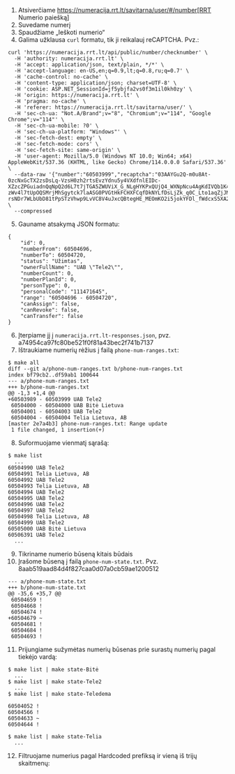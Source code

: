 1. Atsiverčiame https://numeracija.rrt.lt/savitarna/user/#/number[RRT Numerio paiešką]
2. Suvedame numerį
3. Spaudžiame „Ieškoti numerio“
4. Galima užklausa `curl` formatu, tik ji reikalauj reCAPTCHA. Pvz.:
```
curl 'https://numeracija.rrt.lt/api/public/number/checknumber' \
  -H 'authority: numeracija.rrt.lt' \
  -H 'accept: application/json, text/plain, */*' \
  -H 'accept-language: en-US,en;q=0.9,lt;q=0.8,ru;q=0.7' \
  -H 'cache-control: no-cache' \
  -H 'content-type: application/json; charset=UTF-8' \
  -H 'cookie: ASP.NET_SessionId=jf5ybjfa2vs0f3m1il0kh0zy' \
  -H 'origin: https://numeracija.rrt.lt' \
  -H 'pragma: no-cache' \
  -H 'referer: https://numeracija.rrt.lt/savitarna/user/' \
  -H 'sec-ch-ua: "Not.A/Brand";v="8", "Chromium";v="114", "Google Chrome";v="114"' \
  -H 'sec-ch-ua-mobile: ?0' \
  -H 'sec-ch-ua-platform: "Windows"' \
  -H 'sec-fetch-dest: empty' \
  -H 'sec-fetch-mode: cors' \
  -H 'sec-fetch-site: same-origin' \
  -H 'user-agent: Mozilla/5.0 (Windows NT 10.0; Win64; x64) AppleWebKit/537.36 (KHTML, like Gecko) Chrome/114.0.0.0 Safari/537.36' \
  --data-raw '{"number":"60503999","recaptcha":"03AAYGu2Q-m0u8At-0zcNxGcTX2zsDsLq-VzsH0zh2rtsEvzYdnu5y4VXdfnlEIDc-XZzcZPGuiadnQqNpQ2d6L7t7jTGA5ZWUViX_G_NLgHYKPxQUjQ4_WXNpNcu4AgKdIVQb1K46x4l28xhiBSlYgM7P93bp0R8ePTvarlRHGYD9O729uYbN_flTQbW0M8bHW5B1gNY5m18SKmdZM2imdZbkclSezKvcoA5sZja5JLm2i0oK32GatqyaBO5cUnAjHWhIOUm7wSJtx4dvzSZ8PrsFqq2OOejYP3H3Sy-zWv4l7tUpOQSMrjMhSgytck7laASG0PVGtHkFCHXFCqfDkNYLfDsLjZk_q0C_Lto1aqZjJMfSSFWbeC1kw39V5eaqRC0gqUXzH4vhDS9aKww96qFFnH__KSTaUGrAF8iO0PkDgNTWPUwbjF2M_O8I9g11xeEHemafEYLcw39PZmOlyuDpbzWoRYJIZJVT6iulfc-rsNDr7WLbUbD81tPpSTzVhwp9LvVC8V4uJxcQBtegHE_MEOmKO2i5jokYFDl_fWdcxS5XA24tbhU"}' \
  --compressed
```
5. Gauname atsakymą JSON formatu:
```
{
    "id": 0,
    "numberFrom": 60504696,
    "numberTo": 60504720,
    "status": "Užimtas",
    "ownerFullName": "UAB \"Tele2\"",
    "numberCount": 0,
    "numberPlanId": 0,
    "personType": 0,
    "personalCode": "111471645",
    "range": "60504696 - 60504720",
    "canAssign": false,
    "canRevoke": false,
    "canTransfer": false
}
```
6. Įterpiame jį į `numeracija.rrt.lt-responses.json`, pvz. a74954ca97fc80be521f0f81a43bec2f741b7137
7. Ištraukiame numerių rėžius į failą `phone-num-ranges.txt`:
```
$ make all
diff --git a/phone-num-ranges.txt b/phone-num-ranges.txt
index bf79cb2..df59ab1 100644
--- a/phone-num-ranges.txt
+++ b/phone-num-ranges.txt
@@ -1,3 +1,4 @@
+60503989 - 60503999 UAB Tele2
 60504000 - 60504000 UAB Bitė Lietuva
 60504001 - 60504003 UAB Tele2
 60504004 - 60504004 Telia Lietuva, AB
[master 2e7a4b3] phone-num-ranges.txt: Range update
 1 file changed, 1 insertion(+)

```
8. Suformuojame vienmatį sąrašą:
```
$ make list
  ...
60504990 UAB Tele2
60504991 Telia Lietuva, AB
60504992 UAB Tele2
60504993 Telia Lietuva, AB
60504994 UAB Tele2
60504995 UAB Tele2
60504996 UAB Tele2
60504997 UAB Tele2
60504998 Telia Lietuva, AB
60504999 UAB Tele2
60505000 UAB Bitė Lietuva
60506391 UAB Tele2
  ...
```
9. Tikriname numerio būseną kitais būdais
10. Įrašome būseną į failą `phone-num-state.txt`. Pvz. 8aab519aad84d4f827caa0d07a0cb59ae1200512
```
--- a/phone-num-state.txt
+++ b/phone-num-state.txt
@@ -35,6 +35,7 @@
 60504659 !
 60504668 !
 60504674 !
+60504679 ~
 60504681 !
 60504684 !
 60504693 !
```
11. Prijungiame sužymėtas numerių būsenas prie surastų numerių pagal tiekėjo vardą:
```
$ make list | make state-Bitė
  ...
$ make list | make state-Tele2
  ...
$ make list | make state-Teledema

60504052 !
60504566 !
60504633 ~
60504644 !

$ make list | make state-Telia
  ...
```
12. Filtruojame numerius pagal Hardcoded prefiksą ir vieną iš trijų skaitmenų:
```
```
